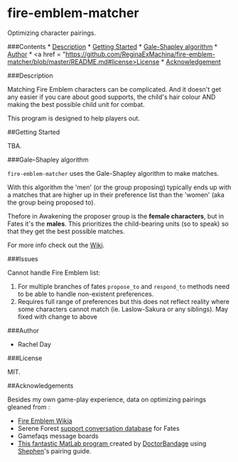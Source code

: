 # fire-emblem-matcher
Optimizing character pairings.

###Contents
    * <a href ="https://github.com/ReginaExMachina/fire-emblem-matcher/blob/master/README.md#description">Description</a>
    * <a href = "https://github.com/ReginaExMachina/fire-emblem-matcher/blob/master/README.md#description">Getting Started</a>
    * <a href = "https://github.com/ReginaExMachina/fire-emblem-matcher/blob/master/README.md#description">Gale-Shapley algorithm</a></li>
    * <a href = "https://github.com/ReginaExMachina/fire-emblem-matcher/blob/master/README.md#authour">Author</a></li>
    * <a href = "https://github.com/ReginaExMachina/fire-emblem-matcher/blob/master/README.md#license>License</a></li>
    * <a href = "https://github.com/ReginaExMachina/fire-emblem-matcher/blob/master/README.md#acknowl">Acknowledgement</a></li>
  
###Description

Matching Fire Emblem characters can be complicated. And it doesn't get any easier if you care about good supports, the child's hair colour AND making the best possible child unit for combat.

This program is designed to help players out.

##Getting Started

TBA.

###Gale–Shapley algorithm

<code>fire-emblem-matcher</code> uses the Gale-Shapley algorithm to make matches.

With this algorithm the 'men' (or the group proposing) typically ends up with a matches that are higher up in their preference list than the 'women' (aka the group being proposed to).

Thefore in Awakening the proposer group is the <b>female characters</b>, but in Fates it's the <b>males</b>. This prioritizes the child-bearing units (so to speak) so that they get the best possible matches.

For more info check out the <a href = "https://en.wikipedia.org/wiki/Stable_marriage_problem">Wiki</a>.

###Issues

Cannot handle Fire Emblem list:

  <ol>
  <li>For multiple branches of fates <code>propose_to</code> and <code>respond_to</code> methods need to be able to handle non-existent preferences.</li>
  
  <li>Requires full range of preferences but this does not reflect reality where some characters cannot match (ie. Laslow-Sakura or any siblings). May fixed with change to above</li>
  </ol>

###Author

  <ul>
    <li>Rachel Day</li>
  </ul>

###License

  MIT.
  
##Acknowledgements
 
 Besides my own game-play experience, data on optimizing pairings gleaned from :
 
  * <a href ="http://fireemblem.wikia.com/wiki/Fire_Emblem_Wikia">Fire Emblem Wikia</a></li>
  * Serene Forest <a href = "https://serenesforest.net/wiki/index.php/Fates_Support_Conversations">support conversation database</a> for Fates</li>
  * Gamefaqs message boards</li>
  * <a href ="https://www.reddit.com/r/fireemblem/comments/48u8b4/fe14_optimal_fates_pairings_birthright_conquest/">This fantastic MatLab program </a> created by <a href = "https://www.reddit.com/user/DoctorBandage">DoctorBandage</a> using <a href = "https://www.reddit.com/u/Shephen">Shephen</a>'s pairing guide.
